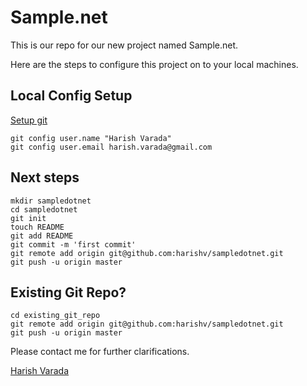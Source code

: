 Sample.net
==========

This is our repo for our new project named Sample.net.

Here are the steps to configure this project on to your local machines.

Local Config Setup
------------------
[Setup git](http://help.github.com/set-up-git-redirect)

	git config user.name "Harish Varada"
	git config user.email harish.varada@gmail.com

Next steps
----------
	mkdir sampledotnet
	cd sampledotnet
	git init
	touch README
	git add README
	git commit -m 'first commit'
	git remote add origin git@github.com:harishv/sampledotnet.git
	git push -u origin master

Existing Git Repo?
------------------
	cd existing_git_repo
	git remote add origin git@github.com:harishv/sampledotnet.git
	git push -u origin master

Please contact me for further clarifications.

[Harish Varada](http://harishvarada.blogspot.in)
